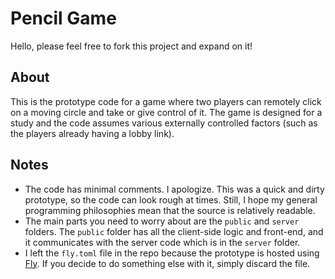 # Pencil Game

Hello, please feel free to fork this project and expand on it!

## About

This is the prototype code for a game where two players can remotely click on a moving circle and take or give control of it. The game is designed for a study and the code assumes various externally controlled factors (such as the players already having a lobby link).

## Notes

- The code has minimal comments. I apologize. This was a quick and dirty prototype, so the code can look rough at times. Still, I hope my general programming philosophies mean that the source is relatively readable.
- The main parts you need to worry about are the `public` and `server` folders. The `public` folder has all the client-side logic and front-end, and it communicates with the server code which is in the `server` folder.
- I left the `fly.toml` file in the repo because the prototype is hosted using [Fly](https://fly.io). If you decide to do something else with it, simply discard the file.
